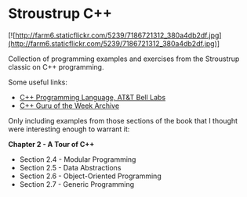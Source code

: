 Stroustrup C++
============== 

[![http://farm6.staticflickr.com/5239/7186721312_380a4db2df.jpg](http://farm6.staticflickr.com/5239/7186721312_380a4db2df.jpg)]

Collection of programming examples and exercises from the Stroustrup classic on C++ programming.

Some useful links:

* [C++ Programming Language, AT&T Bell Labs](http://www2.research.att.com/~bs/C++.html)
* [C++ Guru of the Week Archive](http://www.gotw.ca/gotw/)

Only including examples from those sections of the book that I thought were interesting enough to warrant it:

**Chapter 2 - A Tour of C++**
* Section 2.4 - Modular Programming
* Section 2.5 - Data Abstractions
* Section 2.6 - Object-Oriented Programming
* Section 2.7 - Generic Programming